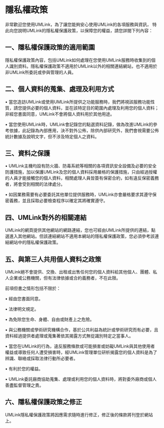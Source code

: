 # 隱私權政策
非常歡迎您使用UMLink，為了讓您能夠安心使用UMLink的各項服務與資訊，
特此向您說明UMLink的隱私權保護政策，以保障您的權益，請您詳閱下列內容：

一、隱私權保護政策的適用範圍
---------
隱私權保護政策內容，包括UMLink如何處理在您使用UMLink服務時收集到的個人識別資料。隱私權保護政策不適用於UMLink以外的相關連結網站，也不適用於非UMLink所委託或參與管理的人員。

二、個人資料的蒐集、處理及利用方式
---------
•	當您造訪UMLink或使用UMLink所提供之功能服務時，我們將視該服務功能性質，請您提供必要的個人資料，並在該特定目的範圍內處理及利用您的個人資料；非經您書面同意，UMLink不會將個人資料用於其他用途。

•	當您使用UMLink時，UMLink會記錄您的點選資料記錄，做為改進UMLink的參考依據，此記錄為內部應用，決不對外公佈，除供內部研究外，我們會視需要公佈統計數據及說明文字，但不涉及特定個人之資料。

三、資料之保護
---------
•	UMLink主機均設有防火牆、防毒系統等相關的各項資訊安全設備及必要的安全防護措施，加以保護UMLink及您的個人資料採用嚴格的保護措施，只由經過授權的人員才能接觸您的個人資料，相關處理人員皆簽有保密合約，如有違反保密義務者，將會受到相關的法律處分。

•	如因業務需要有必要委託其他單位提供服務時，UMLink亦會嚴格要求其遵守保密義務，並且採取必要檢查程序以確定其將確實遵守。

四、UMLink對外的相關連結
---------
UMLink的網頁提供其他網站的網路連結，您也可經由UMLink所提供的連結，點選進入其他網站。但該連結網站不適用本網站的隱私權保護政策，您必須參考該連結網站中的隱私權保護政策。

五、與第三人共用個人資料之政策
---------
UMLink絕不會提供、交換、出租或出售任何您的個人資料給其他個人、團體、私人企業或公務機關，但有法律依據或合約義務者，不在此限。

前項但書之情形包括不限於：

•	經由您書面同意。

•	法律明文規定。

•	為免除您生命、身體、自由或財產上之危險。

•	與公務機關或學術研究機構合作，基於公共利益為統計或學術研究而有必要，且資料經過提供者處理或蒐集著依其揭露方式無從識別特定之當事人。

•	當您在UMLink的行為，違反服務條款或可能損害或妨礙UMLink與其他使用者權益或導致任何人遭受損害時，經UMLink管理單位研析揭露您的個人資料是為了辨識、聯絡或採取法律行動所必要者。

•	有利於您的權益。

•	UMLink委託廠商協助蒐集、處理或利用您的個人資料時，將對委外廠商或個人善盡監督管理之責。

六、隱私權保護政策之修正
---------
UMLink隱私權保護政策將因應需求隨時進行修正，修正後的條款將刊登於網站上。


